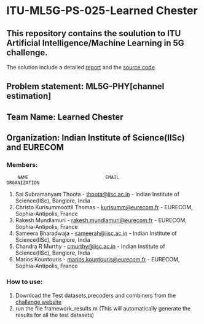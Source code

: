 # ITU-ML5G-PS-025-Learned Chester
## This repository contains the soulution to ITU Artificial Intelligence/Machine Learning in 5G challenge.
The solution include a detailed [report](https://github.com/ITU-AI-ML-in-5G-Challenge/ITU-ML5G-PS-025-Learned_Chester/blob/main/LearnedChEster_Report.pdf) and the [source code](https://github.com/ITU-AI-ML-in-5G-Challenge/ITU-ML5G-PS-025-Learned_Chester/tree/main/SourceCode).
## Problem statement: ML5G-PHY[channel estimation]
## Team Name: Learned Chester
## Organization: Indian Institute of Science(IISc) and EURECOM
### Members:
        NAME                          	EMAIL                            ORGANIZATION
1. Sai Subramanyam Thoota          -  thoota@iisc.ac.in              - Indian Institute of Science(IISc), Banglore, India
2. Christo Kurisummoottil Thomas   -  kurisumm@eurecom.fr            - EURECOM, Sophia-Antipolis, France
3. Rakesh Mundlamuri               -  rakesh.mundlamuri@eurecom.fr   - EURECOM, Sophia-Antipolis, France
4. Sameera Bharadwaja              -  sameerah@iisc.ac.in            - Indian Institute of Science(IISc), Banglore, India
5. Chandra R Murthy                -  cmurthy@iisc.ac.in             - Indian Institute of Science(IISc), Banglore, India
6. Marios Kountouris               -  marios.kountouris@eurecom.fr   - EURECOM, Sophia-Antipolis, France

### How to use:
1. Download the Test datasets,precoders and combiners from the [challenge website](https://research.ece.ncsu.edu/ai5gchallenge/) 
2. run the file framework\_results.m (This will automatically generate the results for all the test datasets)


